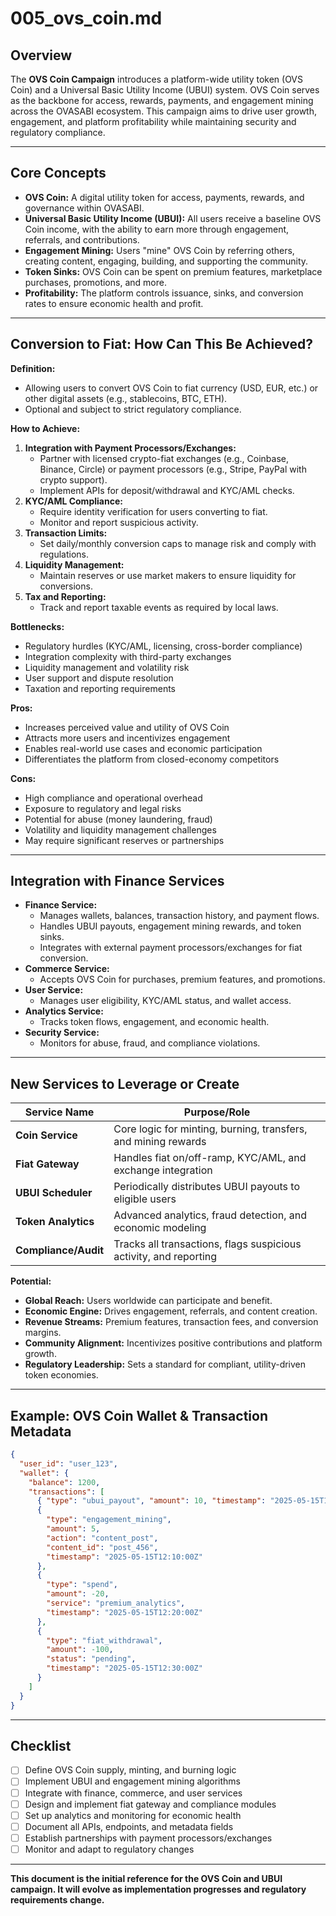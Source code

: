 # 005_ovs_coin.md

## Overview

The **OVS Coin Campaign** introduces a platform-wide utility token (OVS Coin) and a Universal Basic
Utility Income (UBUI) system. OVS Coin serves as the backbone for access, rewards, payments, and
engagement mining across the OVASABI ecosystem. This campaign aims to drive user growth, engagement,
and platform profitability while maintaining security and regulatory compliance.

---

## Core Concepts

- **OVS Coin:** A digital utility token for access, payments, rewards, and governance within
  OVASABI.
- **Universal Basic Utility Income (UBUI):** All users receive a baseline OVS Coin income, with the
  ability to earn more through engagement, referrals, and contributions.
- **Engagement Mining:** Users "mine" OVS Coin by referring others, creating content, engaging,
  building, and supporting the community.
- **Token Sinks:** OVS Coin can be spent on premium features, marketplace purchases, promotions, and
  more.
- **Profitability:** The platform controls issuance, sinks, and conversion rates to ensure economic
  health and profit.

---

## Conversion to Fiat: How Can This Be Achieved?

**Definition:**

- Allowing users to convert OVS Coin to fiat currency (USD, EUR, etc.) or other digital assets
  (e.g., stablecoins, BTC, ETH).
- Optional and subject to strict regulatory compliance.

**How to Achieve:**

1. **Integration with Payment Processors/Exchanges:**
   - Partner with licensed crypto-fiat exchanges (e.g., Coinbase, Binance, Circle) or payment
     processors (e.g., Stripe, PayPal with crypto support).
   - Implement APIs for deposit/withdrawal and KYC/AML checks.
2. **KYC/AML Compliance:**
   - Require identity verification for users converting to fiat.
   - Monitor and report suspicious activity.
3. **Transaction Limits:**
   - Set daily/monthly conversion caps to manage risk and comply with regulations.
4. **Liquidity Management:**
   - Maintain reserves or use market makers to ensure liquidity for conversions.
5. **Tax and Reporting:**
   - Track and report taxable events as required by local laws.

**Bottlenecks:**

- Regulatory hurdles (KYC/AML, licensing, cross-border compliance)
- Integration complexity with third-party exchanges
- Liquidity management and volatility risk
- User support and dispute resolution
- Taxation and reporting requirements

**Pros:**

- Increases perceived value and utility of OVS Coin
- Attracts more users and incentivizes engagement
- Enables real-world use cases and economic participation
- Differentiates the platform from closed-economy competitors

**Cons:**

- High compliance and operational overhead
- Exposure to regulatory and legal risks
- Potential for abuse (money laundering, fraud)
- Volatility and liquidity management challenges
- May require significant reserves or partnerships

---

## Integration with Finance Services

- **Finance Service:**
  - Manages wallets, balances, transaction history, and payment flows.
  - Handles UBUI payouts, engagement mining rewards, and token sinks.
  - Integrates with external payment processors/exchanges for fiat conversion.
- **Commerce Service:**
  - Accepts OVS Coin for purchases, premium features, and promotions.
- **User Service:**
  - Manages user eligibility, KYC/AML status, and wallet access.
- **Analytics Service:**
  - Tracks token flows, engagement, and economic health.
- **Security Service:**
  - Monitors for abuse, fraud, and compliance violations.

---

## New Services to Leverage or Create

| Service Name         | Purpose/Role                                                      |
| -------------------- | ----------------------------------------------------------------- |
| **Coin Service**     | Core logic for minting, burning, transfers, and mining rewards    |
| **Fiat Gateway**     | Handles fiat on/off-ramp, KYC/AML, and exchange integration       |
| **UBUI Scheduler**   | Periodically distributes UBUI payouts to eligible users           |
| **Token Analytics**  | Advanced analytics, fraud detection, and economic modeling        |
| **Compliance/Audit** | Tracks all transactions, flags suspicious activity, and reporting |

**Potential:**

- **Global Reach:** Users worldwide can participate and benefit.
- **Economic Engine:** Drives engagement, referrals, and content creation.
- **Revenue Streams:** Premium features, transaction fees, and conversion margins.
- **Community Alignment:** Incentivizes positive contributions and platform growth.
- **Regulatory Leadership:** Sets a standard for compliant, utility-driven token economies.

---

## Example: OVS Coin Wallet & Transaction Metadata

```json
{
  "user_id": "user_123",
  "wallet": {
    "balance": 1200,
    "transactions": [
      { "type": "ubui_payout", "amount": 10, "timestamp": "2025-05-15T12:00:00Z" },
      {
        "type": "engagement_mining",
        "amount": 5,
        "action": "content_post",
        "content_id": "post_456",
        "timestamp": "2025-05-15T12:10:00Z"
      },
      {
        "type": "spend",
        "amount": -20,
        "service": "premium_analytics",
        "timestamp": "2025-05-15T12:20:00Z"
      },
      {
        "type": "fiat_withdrawal",
        "amount": -100,
        "status": "pending",
        "timestamp": "2025-05-15T12:30:00Z"
      }
    ]
  }
}
```

---

## Checklist

- [ ] Define OVS Coin supply, minting, and burning logic
- [ ] Implement UBUI and engagement mining algorithms
- [ ] Integrate with finance, commerce, and user services
- [ ] Design and implement fiat gateway and compliance modules
- [ ] Set up analytics and monitoring for economic health
- [ ] Document all APIs, endpoints, and metadata fields
- [ ] Establish partnerships with payment processors/exchanges
- [ ] Monitor and adapt to regulatory changes

---

**This document is the initial reference for the OVS Coin and UBUI campaign. It will evolve as
implementation progresses and regulatory requirements change.**

